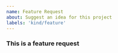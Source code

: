 ```yaml
---
name: Feature Request
about: Suggest an idea for this project
labels: 'kind/feature'
---
```

### **This is a feature request**
